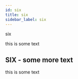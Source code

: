 ```yaml
---
id: six
title: six
sidebar_label: six
---
```

six

this is some text

## SIX - some more text
this is some text